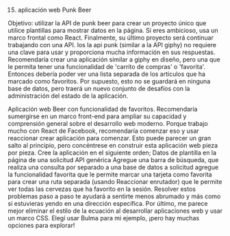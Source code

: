 15. aplicación web Punk Beer

Objetivo: utilizar la API de punk beer para crear un proyecto único que utilice plantillas para mostrar datos en la página. Si eres ambicioso, usa un marco frontal como React.
Finalmente, su último proyecto será continuar trabajando con una API. los la api punk (similar a la API giphy) no requiere una clave para usar y proporciona mucha información en sus respuestas.
Recomendaría crear una aplicación similar a giphy en diseño, pero una que le permita tener una funcionalidad de 'carrito de compras' o 'favorita'. Entonces debería poder ver una lista separada de los artículos que ha marcado como favoritos. Por supuesto, esto no se guardará en ninguna base de datos, pero traerá un nuevo conjunto de desafíos con la administración del estado de la aplicación.


Aplicación web Beer con funcionalidad de favoritos.
Recomendaría sumergirse en un marco front-end para ampliar su capacidad y comprensión general sobre el desarrollo web moderno. Porque trabajo mucho con React de Facebook, recomendaría comenzar eso y usar reaccionar crear aplicación para comenzar.
Esto puede parecer un gran salto al principio, pero concéntrese en construir esta aplicación web pieza por pieza. Cree la aplicación en el siguiente orden;
Datos de plantilla en la página de una solicitud API genérica
Agregue una barra de búsqueda, que realiza una consulta por separado a una base de datos a solicitud
agregue la funcionalidad favorita que le permite marcar una tarjeta como favorita para
crear una ruta separada (usando Reaccionar enrutador) que le permite ver todas las cervezas que ha favorito en la sesión.
Resolver estos problemas paso a paso te ayudará a sentirte menos abrumado y más como si estuvieras yendo en una dirección específica. Por último, me parece mejor eliminar el estilo de la ecuación al desarrollar aplicaciones web y usar un marco CSS. Elegí usar Bulma para mi ejemplo, ¡pero hay muchas opciones para explorar!
